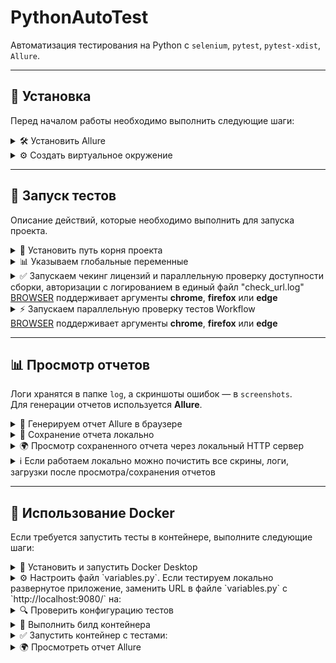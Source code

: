 # PythonAutoTest
Автоматизация тестирования на Python с `selenium`, `pytest`, `pytest-xdist`, `Allure`.  

---

## 🔧 Установка  
Перед началом работы необходимо выполнить следующие шаги:  

<details>
  <summary>🛠️ Установить Allure</summary>

  [Документация по установке Allure](https://allurereport.org/docs/install-for-windows/)
</details>

<details>
  <summary>⚙️ Создать виртуальное окружение</summary>

  ```bash
  pip install -r requirements.txt
  ```
</details>

---

## 🚀 Запуск тестов  
Описание действий, которые необходимо выполнить для запуска проекта.

<details>
  <summary>📌 Установить путь корня проекта</summary>

  ```bash
  set PYTHONPATH=.
  ```
</details>

<details>

  <summary>📊 Указываем глобальные переменные</summary>

  Глобальные переменные динамически указываются в файле `settings/variables.py`. Перед запуском проекта нужно переименовать убрав '.default'.
</details>

<details>
  <summary>✅ Запускаем чекинг лицензий и параллельную проверку доступности сборки, авторизации с логированием в единый файл "check_url.log" <br>
  <u>BROWSER</u> поддерживает аргументы <strong>chrome</strong>, <strong>firefox</strong> или <strong>edge</strong></summary>

  ```bash
set BROWSER=chrome & pytest tests/check_url -n auto --alluredir=allure_results
  ```
</details>

<details>
  <summary>⚡ Запускаем параллельную проверку тестов Workflow<br>
  <u>BROWSER</u> поддерживает аргументы <strong>chrome</strong>, <strong>firefox</strong> или <strong>edge</strong></summary>

  ```bash
  set BROWSER=chrome & pytest tests/workflow -n auto --dist=loadscope --alluredir=allure_results
  ```
</details>

---

## 📊 Просмотр отчетов  
Логи хранятся в папке `log`, а скриншоты ошибок — в `screenshots`.  
Для генерации отчетов используется **Allure**.

<details>
  <summary>📜 Генерируем отчет Allure в браузере</summary>

  ```bash
  allure serve allure_results
  ```
</details>

<details>
  <summary>💾 Сохранение отчета локально</summary>

  ```bash
  allure generate allure_results --clean -o allure-report
  ```
</details>

<details>
  <summary>🌍 Просмотр сохраненного отчета через локальный HTTP сервер</summary>

  ```bash
  python -m http.server 8080
  ```
</details>

<details>
  <summary> ℹ️ Если работаем локально можно почистить все скрины, логи, загрузки после просмотра/сохранения отчетов</summary>

  ```bash
  python utils/cleaner.py --retention previous
  ```
</details>

---

## 🐳 Использование Docker  
Если требуется запустить тесты в контейнере, выполните следующие шаги:

<details>  
<summary>📌 Установить и запустить Docker Desktop</summary>

[Документация по установке Docker Desktop](https://docs.docker.com/desktop/setup/install/windows-install/)
</details>  

<details>  
<summary>⚙️ Настроить файл `variables.py`. Если тестируем локально развернутое приложение, заменить URL в файле `variables.py` с `http://localhost:9080/` на:</summary>

```bash
http://host.docker.internal:9080/
```
</details>  

<details>
<summary>🔍 Проверить конфигурацию тестов</summary>
Конфигурация тестов задается в файле `entrypoint.sh` под комментарием `"Запуск основной последовательности тестов"`.
</details>

<details>  
<summary>🚀 Выполнить билд контейнера</summary> 

```bash  
docker build -t python-auto-test .
```
</details> 

<details><summary>✅ Запустить контейнер с тестами:</summary>

С помощью docker-compose.yml, в котором нужно указать аргументы (порт, пути, тип браузера) и выполнить команду:
```bash
docker compose up -d
```

С помощью команды, в котором аргументом -e BROWSER=chrome задаем браузер (также поддерживает firefox, edge) например:
```bash
docker run --rm -it -e BROWSER=firefox -p 6080:6080 -p 8080:8080 -v "полный_путь_до_папки_проекта_на_машине_хосте/allure_reports:/app/allure_report" python-auto-test
```
Или через UI Docker Desktop:
1. Открыть Images и найти сбилденный образ
2. Нажать Run и открыть Optional Settings
3. По желанию ввести имя контейнера
4. Указать порт "6080" для noVNC
5. Выбрать путь до папки, в которую хотим получить отчёт (обычно папка_проекта/allure_reports)
6. Указать путь до отчета внутри контейнера "/app/report"
7. Указать переменную BROWSER со значением chrome, firefox или edge
8. Нажать Run

![Docker UI](https://drive.google.com/uc?export=view&id=1AThlLXKHwrk-QG25dD3-Mgde9oJgV4T2)

</details>

<details>
  <summary>🌍 Просмотреть отчет Allure</summary>

  **Для отслеживания хода тестирования и просмотра результатов откройте в браузере на машине хосте:**

  ```bash
  http://localhost:6080/vnc.html
  ```

  **На машину хост отчёт Allure и текстовые логи сохраняются по пути:**

  ```bash
  полный_путь_до_папки_проекта_на_машине_хосте/allure_reports
  ```
</details>

